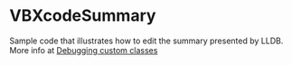 VBXcodeSummary
==============

Sample code that illustrates how to edit the summary presented by LLDB. More info at [Debugging custom classes](http://volonbolon.net/post//debugging-custom-classes)